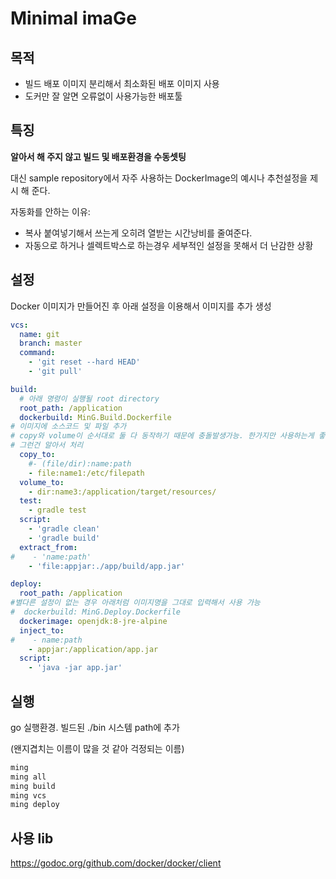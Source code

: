 # Minimal imaGe

## 목적

* 빌드 배포 이미지 분리해서 최소화된 배포 이미지 사용
* 도커만 잘 알면 오류없이 사용가능한 배포툴

## 특징

**알아서 해 주지 않고 빌드 및 배포환경을 수동셋팅**

대신 sample repository에서 자주 사용하는 DockerImage의 예시나 추천설정을 제시 해 준다.
 
자동화를 안하는 이유:

- 복사 붙여넣기해서 쓰는게 오히려 열받는 시간낭비를 줄여준다.
- 자동으로 하거나 셀렉트박스로 하는경우 세부적인 설정을 못해서 더 난감한 상황


## 설정

Docker 이미지가 만들어진 후 아래 설정을 이용해서 이미지를 추가 생성
```yaml
vcs:
  name: git
  branch: master
  command:
    - 'git reset --hard HEAD'
    - 'git pull'

build:
  # 아래 명령이 실행될 root directory
  root_path: /application
  dockerbuild: MinG.Build.Dockerfile
# 이미지에 소스코드 및 파일 추가
# copy와 volume이 순서대로 둘 다 동작하기 때문에 충돌발생가능. 한가지만 사용하는게 좋지만
# 그런건 알아서 처리  
  copy_to:
    #- (file/dir):name:path
    - file:name1:/etc/filepath
  volume_to:
    - dir:name3:/application/target/resources/
  test:
    - gradle test
  script:
    - 'gradle clean'
    - 'gradle build'
  extract_from:
#    - 'name:path'
    - 'file:appjar:./app/build/app.jar'

deploy:
  root_path: /application
#별다른 설정이 없는 경우 아래처럼 이미지명을 그대로 입력해서 사용 가능 
#  dockerbuild: MinG.Deploy.Dockerfile
  dockerimage: openjdk:8-jre-alpine
  inject_to:
#    - name:path
    - appjar:/application/app.jar
  script:
    - 'java -jar app.jar'
```

## 실행

go 실행환경. 빌드된 ./bin 시스템 path에 추가

(왠지겹치는 이름이 많을 것 같아 걱정되는 이름)

```bash
ming
ming all
ming build
ming vcs
ming deploy
```

## 사용 lib
https://godoc.org/github.com/docker/docker/client